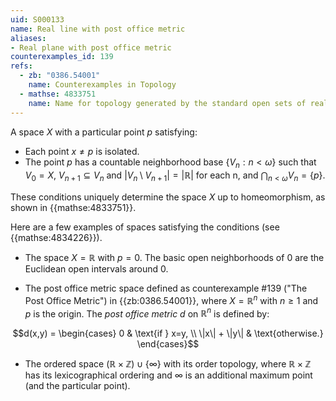 ```yaml
---
uid: S000133
name: Real line with post office metric
aliases:
- Real plane with post office metric
counterexamples_id: 139
refs:
  - zb: "0386.54001"
    name: Counterexamples in Topology
  - mathse: 4833751
    name: Name for topology generated by the standard open sets of reals and every point that isn't zero.
---
```


A space $X$ with a particular point $p$ satisfying:

- Each point $x\ne p$ is isolated.
- The point $p$ has a countable neighborhood base $\{V_n:n<\omega\}$ such that $V_0=X$, $V_{n+1}\subseteq V_n$ and $|V_n\setminus V_{n+1}|=|\mathbb R|$ for each n, and $\bigcap_{n<\omega}V_n=\{p\}$.

These conditions uniquely determine the space $X$ up to homeomorphism, as shown in {{mathse:4833751}}.

Here are a few examples of spaces satisfying the conditions (see {{mathse:4834226}}).

- The space $X=\mathbb{R}$ with $p=0$. The basic open neighborhoods of $0$ are the Euclidean open intervals around $0$.

- The post office metric space defined as
counterexample #139 ("The Post Office Metric")
in {{zb:0386.54001}}, where $X=\mathbb R^n$ with $n\ge 1$ and $p$ is the origin.
The *post office metric* $d$ on $\mathbb R^n$ is defined by:

$$d(x,y) = \begin{cases}
    0 & \text{if } x=y, \\
    \|x\| + \|y\| & \text{otherwise.}
\end{cases}$$

- The ordered space $(\mathbb R\times\mathbb Z)\cup\{\infty\}$ with its order topology, where $\mathbb R\times\mathbb Z$ has its lexicographical ordering and $\infty$ is an additional maximum point (and the particular point).
